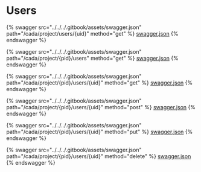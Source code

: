 # Users

{% swagger src="../../../.gitbook/assets/swagger.json" path="/cada/project/users/{uid}" method="get" %}
[swagger.json](../../../.gitbook/assets/swagger.json)
{% endswagger %}

{% swagger src="../../../.gitbook/assets/swagger.json" path="/cada/project/{pid}/users" method="get" %}
[swagger.json](../../../.gitbook/assets/swagger.json)
{% endswagger %}

{% swagger src="../../../.gitbook/assets/swagger.json" path="/cada/project/{pid}/users/{uid}" method="get" %}
[swagger.json](../../../.gitbook/assets/swagger.json)
{% endswagger %}

{% swagger src="../../../.gitbook/assets/swagger.json" path="/cada/project/{pid}/users/{uid}" method="post" %}
[swagger.json](../../../.gitbook/assets/swagger.json)
{% endswagger %}

{% swagger src="../../../.gitbook/assets/swagger.json" path="/cada/project/{pid}/users/{uid}" method="put" %}
[swagger.json](../../../.gitbook/assets/swagger.json)
{% endswagger %}

{% swagger src="../../../.gitbook/assets/swagger.json" path="/cada/project/{pid}/users/{uid}" method="delete" %}
[swagger.json](../../../.gitbook/assets/swagger.json)
{% endswagger %}
